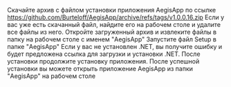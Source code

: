 Скачайте архив с файлом установки приложения AegisApp по ссылке https://github.com/Burteloff/AegisApp/archive/refs/tags/v1.0.0.16.zip
Если у вас уже есть скачанный файл, найдите его на рабочем столе и удалите все файлы из него.
Откройте загруженный архив и извлеките файлы в папку на рабочем столе с именем "AegisApp"
Запустите файл Setup в папке "AegisApp"
Если у вас не установлен .NET, вы получите ошибку и будет предложена ссылка для загрузки и установки .NET. После установки продолжите установку приложения.
После успешной установки вы можете открыть приложение AegisApp из папки "AegisApp" на рабочем столе
